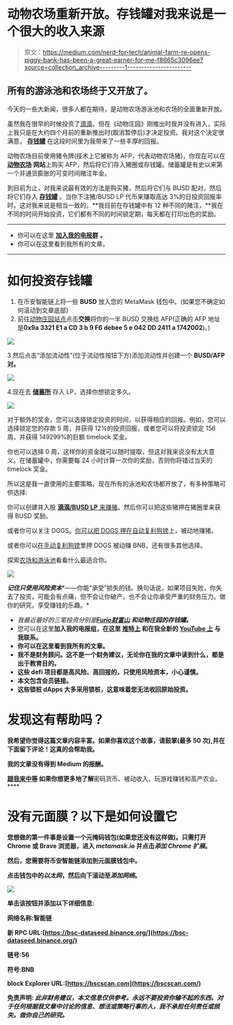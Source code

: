 # 动物农场重新开放。存钱罐对我来说是一个很大的收入来源

> 原文：<https://medium.com/nerd-for-tech/animal-farm-re-opens-piggy-bank-has-been-a-great-earner-for-me-f8665c3096ee?source=collection_archive---------1----------------------->

## 所有的游泳池和农场终于又开放了。

今天的一些大新闻，很多人都在期待，是动物农场游泳池和农场的全面重新开放。

虽然我在很早的时候投资了[滴滴](http://drip.community/faucet?buddy=0xcF900B03d697149fEAa0D02Ee5e49cdD5643574f)，但在《动物庄园》刚推出时我并没有进入，实际上我只是在大约四个月前的重新推出时(取消暂停后)才决定投资。我对这个决定很满意， [**存钱罐**](https://redkingcrypto.com/animalfarm) 在这段时间里为我带来了一些丰厚的回报。

动物农场目前使用猪令牌(技术上它被称为 AFP，代表动物农场猪)，你现在可以在 [**动物农场**](https://redkingcrypto.com/animalfarm) **网站**上购买 AFP，然后将它们存入猪圈或存钱罐。储蓄罐是有史以来第一个非通货膨胀的可变时间赌注年金。

到目前为止，对我来说最有效的方法是购买猪，然后将它们与 BUSD 配对，然后将它们存入 [**存钱罐**](https://redkingcrypto.com/animalfarm) 。当你下注猪/BUSD LP 代币来赚取高达 3%的日投资回报率时，这对我来说是相当一致的。**我目前在存钱罐中有 12 种不同的赌注，**我在不同的时间开始投资，它们都有不同的时间锁定期，每天都在打印出色的奖励。

*******************************************************************

*   你可以在这里 [**加入我的电报群**](https://t.me/redkingcrypto) **。**
*   你可以在这里看到我所有的文章。

******************************************************************

# **如何投资存钱罐**

1.  在币安智能链上将一些 **BUSD** 放入您的 MetaMask 钱包中。(如果您不确定如何滚动到文章底部)
2.  前往[动物庄园站点](https://redkingcrypto.com/animalfarm)点击**交换**将你的一半 BUSD 交换给 AFP(正确的 AFP 地址是**0x9a 3321 E1 a CD 3 b 9 F6 debee 5 e 042 DD 2411 a 1742002**)。)

[![](img/b1729c6849e3a227614935024ebfd3aa.png)](https://redkingcrypto.com/animalfarm)

3.然后点击“添加流动性”(位于流动性按钮下方)添加流动性并创建一个 **BUSD/AFP 对。**

[![](img/a6a8c629f0e46b31d1653eb5a51684d9.png)](https://redkingcrypto.com/animalfarm)

4.现在去 [**储蓄所**](https://redkingcrypto.com/animalfarm) 存入 LP，选择你想锁定多久。

[![](img/d578e20746602762802522d5b12a2b6a.png)](https://redkingcrypto.com/animalfarm)

对于额外的奖金，您可以选择锁定投资的时间，以获得相应的回报。例如，您可以选择锁定您的存款 5 周，并获得 12%的投资回报，或者您可以将投资锁定 156 周，并获得 149299%的巨额 timelock 奖金。

你也可以选择 0 周，这样你的资金就可以随时提取，但这对我来说没有太大意义。在储蓄罐中，你需要每 24 小时计算一次你的奖励，否则你将错过当天的 timelock 奖金。

所以这是我一直使用的主要策略。现在所有的泳池和农场都开放了，有多种策略可供选择:

你可以创建并入股 [**滴滴/BUSD LP** 来赚猪](https://redkingcrypto.com/af-farms)。然后你可以把这些猪押在猪圈里来获得 BUSD 奖励。

或者你可以关注 DOGS。[你可以把 DOGS 押在自动复利狗镑](https://redkingcrypto.com/af-farms)上，被动地赚猪。

或者你可以[在手动复利狗镑](https://redkingcrypto.com/af-farms)里押 DOGS 被动赚 BNB，还有很多其他选择。

探索[农场和游泳池](https://redkingcrypto.com/af-farms)看看什么最适合你。

[![](img/56b1f5bca63a8cba8568e0b7eebe8022.png)](https://redkingcrypto.com/animalfarm)

***记住只使用风险资本****——你能“承受”损失的钱。换句话说，如果项目失败，你失去了投资，可能会有点痛，但不会让你破产，也不会让你承受严重的财务压力。做你的研究，享受赚钱的乐趣。*

*   *我最近最好的三笔投资分别是*[***Furio***](https://redkingcrypto.com/furio)[***财富山***](https://redkingcrypto.com/wealthmtn) ***和动物庄园的存钱罐。***
*   您可以在这里[](https://t.me/redkingcrypto)**加入我的电报组，在这里 [**推特上**](https://twitter.com/RedKingDefi) 和在我全新的 [**YouTube 上**](https://www.youtube.com/channel/UCtJMEcrr-PKYy6h_LgxSAtg) 与我联系。**
*   **你可以在这里看到我所有的文章。**
*   **我不是财务顾问。这不是一个财务建议，无论你在我的文章中读到什么，都是出于教育目的。**
*   **这些 defi 项目都是高风险、高回报的，只使用风险资本，小心谨慎。**
*   **本文包含会员链接。**
*   **这些锁桩 dApps 大多采用锁桩，这意味着您无法收回原始投资。**

# **发现这有帮助吗？**

**我希望你觉得这篇文章内容丰富。如果你喜欢这个故事，请鼓掌(最多 50 次),并在下面留下评论！这真的会帮助我。**

****我的文章没有得到 Medium 的报酬。****

**[跟我来**中等**](/@Red-King) 如果你想更多地了解**密码货币、被动收入、玩游戏赚钱和高产农业。****

# **没有元面膜？以下是如何设置它**

**您想做的第一件事是设置一个元掩码钱包(如果您还没有这样做)。只需打开 Chrome 或 Brave 浏览器，进入 *metamask.io* 并点击*添加 Chrome 扩展*。**

**然后，您需要将币安智能链添加到元面膜钱包中。**

**点击钱包中的*以太网*，然后向下滚动至*添加网络*。**

**![](img/8efe7d93866a9e2b36ccb3147a158af9.png)**

**单击该按钮并添加以下详细信息:**

**网络名称:智能链**

**新 RPC URL:[https://bsc-dataseed.binance.org/](https://bsc-dataseed.binance.org/)**

**链号:56**

**符号:BNB**

**block Explorer URL:[https://bscscan.com](https://bscscan.com/)**

****免责声明:** *此非财务建议，本文信息仅供参考。永远不要投资你输不起的东西。对于任何根据我文章中讨论的信息、想法或策略行事的人，我不承担任何责任或损失。做你自己的研究。***
